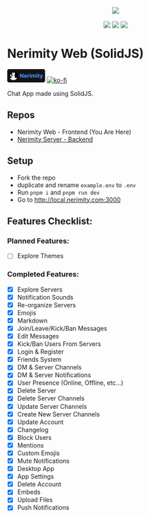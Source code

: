<p align="center">
<img src="https://raw.githubusercontent.com/Nerimity/nerimity-web/main/readme-assets/Dashboard.png" />
</p> 
<p align="center">
  <img src="https://raw.githubusercontent.com/Nerimity/nerimity-web/main/readme-assets/Profile.png" width="32%"/> 
  <img src="https://raw.githubusercontent.com/Nerimity/nerimity-web/main/readme-assets/Server.png" width="32%"/>
  <img src="https://raw.githubusercontent.com/Nerimity/nerimity-web/main/readme-assets/ServerSettings.png" width="32%"/>
</p> 

# Nerimity Web (SolidJS)
[![Nerimity](https://raw.githubusercontent.com/Nerimity/assets/main/src/nerimity-badge-88x31.png)](https://nerimity.com)
[![ko-fi](https://ko-fi.com/img/githubbutton_sm.svg)](https://ko-fi.com/Y8Y1FN57Z)

Chat App made using SolidJS.

## Repos
- Nerimity Web - Frontend (You Are Here)
- [Nerimity Server - Backend](https://github.com/Supertigerr/chat-server)

## Setup
* Fork the repo
* duplicate and rename `example.env` to `.env`
* Run `pnpm i` and `pnpm run dev`
* Go to http://local.nerimity.com:3000

## Features Checklist:
### Planned Features:
- [ ] Explore Themes

### Completed Features:
- [x] Explore Servers
- [x] Notification Sounds
- [x] Re-organize Servers
- [x] Emojis
- [x] Markdown
- [x] Join/Leave/Kick/Ban Messages
- [x] Edit Messages
- [x] Kick/Ban Users From Servers
- [x] Login & Register
- [x] Friends System
- [x] DM & Server Channels
- [x] DM & Server Notifications
- [x] User Presence (Online, Offline, etc...)
- [x] Delete Server
- [x] Delete Server Channels
- [x] Update Server Channels
- [x] Create New Server Channels
- [x] Update Account
- [x] Changelog
- [x] Block Users
- [x] Mentions
- [x] Custom Emojis
- [x] Mute Notifications
- [x] Desktop App
- [x] App Settings
- [x] Delete Account
- [x] Embeds
- [x] Upload Files
- [x] Push Notifications
